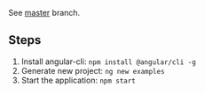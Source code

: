 See [master](https://github.com/dstanich/intro-to-angular-presentation) branch.

## Steps
1.  Install angular-cli: `npm install @angular/cli -g`
2.  Generate new project: `ng new examples`
3.  Start the application: `npm start`